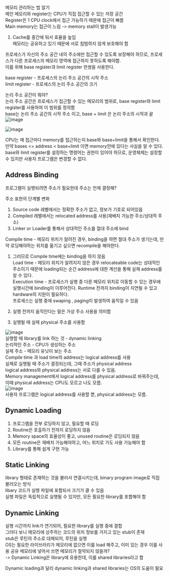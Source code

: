 메모리 관리하는 법 알기 <br/>
메인 메모리와 register는 CPU가 직접 접근할 수 있는 저장 공간 <br/>
Register은 1 CPU clock에서 접근 가능하기 때문에 접근이 빠름<br/>
Main memory는 접근이 느림 -> memory stall이 발생가능<br/>
1. Cache를 중간에 둬서 효율을 높임<br/>
메모리는 공유하고 있기 때문에 서로 침범하지 않게 보호해야 함<br/>

프로세스가 자신의 주소 공간 내의 주소에만 접근할 수 있도록 보장해야 하므로, 프로세스가 다른 프로세스의 메모리 영역에 접근하지 못하도록 해야함.<br/>
이를 위해 base register과 limit register 한쌍을 사용한다.<br/>

base register - 프로세스의 논리 주소 공간의 시작 주소<br/>
limit register - 프로세스의 논리 주소 공간의 크기<br/>

논리 주소 공간이 뭐야?<br/>
논리 주소 공간은 프로세스가 접근할 수 있는 메모리의 범위로, base register와 limit register를 사용하여 이 범위를 정의함 <br/>
base는 논리 주소 공간의 시작 주소 이고, base + limit 은 논리 주소의 시작과 끝 <br/>
![image](https://github.com/purekm/Today-I-Learned/assets/90774046/2d1dba31-94e7-4250-bbff-91df482b19f4) <br/>

![image](https://github.com/purekm/Today-I-Learned/assets/90774046/1c007f02-d79d-4d89-a264-0017e9414868) <br/>

CPU는 매 접근마다 memory를 접근하는지 base와 base+limit을 통해서 확인한다. <br/>
만약 bases <= address < base+limit 이면 memory안에 있다는 사실을 알 수 있다.<br/>
base와 limit register를 설정하는 명령어는 권한이 있어야 하므로, 운영체제는 설정할 수 있지만 사용자 프로그램은 변경할 수 없다.<br/>

Address Binding<br/>
-
프로그램이 실행되려면 주소가 필요한데 주소는 언제 결정해?<br/>

주소 표현의 단계별 변화<br/>
1. Source code 레벨에서는 정확한 주소가 없고, 정보가 기호로 되어있음<br/>
2. Compiled 레벨에서는 relocated address를 사용(재배치 가능한 주소/상대적 주소)<br/>
3. Linker or Loader를 통해서 상대적인 주소를 절대 주소에 bind<br/>

Compile time - 메모리 위치가 알려진 경우, binding을 하면 절대 주소가 생기는데, 만약 로딩해야하는 위치를 옮기고 싶으면 recompile을 해야한다.<br/>
   1. 그러므로 Compile time에는 binding을 하지 않음<br/>
Load time - 메모리 위치가 알려지지 않은 경우 relocateable code는 상대적인 주소이기 때문에 loading되는 순간 address에 대한 계산을 통해 실제 address를 알 수 있다.<br/>
Execution time - 프로세스가 실행 중 다른 메모리 위치로 이동할 수 있는 경우에 실행시간에 binding이 이루어진다. Runtime 전까지 binding이 지연될 수 있고 hardware의 지원이 필요하다.<br/>
프로세스는 실행 중에 swaping , paging이 발생하여 움직일 수 있음<br/>

1. 실행 전까지 움직인다는 말은 가상 주소 사용을 의미함<br/>
2. 실행될 때 실제 physical 주소를 사용함<br/>

![image](https://github.com/purekm/Today-I-Learned/assets/90774046/9a31d00f-fe8a-487f-bc22-233163cab2b7)<br/>
실행할 때 library를 link 하는 것 - dynamic linking<br/>
논리적인 주소 - CPU가 생성하는 주소<br/>
실제 주소 - 메모리 유닛이 보는 주소<br/>
Compile time 과 load time의 address는 logical address를 사용<br/>
실제로 실행될 때 주소가 결정되는데, 그때 주소가 physical address<br/>
logical address와 physical address는 서로 다를 수 있음.<br/>
Memory management에서 logical address를 physical address로 바꿔주는데, 이때 physical address는 CPU도 모르고 나도 모름.<br/>
![image](https://github.com/purekm/Today-I-Learned/assets/90774046/1aefc4e4-5c91-4c60-800f-d9a6a8b37dd1)<br/>
사용자 프로그램은 logical address를 사용할 뿐, physical address는 모름.<br/>

Dynamic Loading<br/>
-
1. 프로그램을 전부 로딩하지 않고, 필요할 때 로딩<br/>
2. Routine은 호출하기 전까지 로딩하지 않음<br/>
3. Memory space의 효율성이 좋고, unused routine은 로딩되지 않음<br/>
4. 모든 routine은 재배치 가능해야하고, 어느 위치로 가도 사용 가능해야 함<br/>
5. Library를 통해 쉽게 구현 가능<br/>

Static Linking
-
library 형태로 존재하는 것을 불러서 연결시키는데, binary program image로 직접 불러오는 방식<br/>
libary 코드가 실행 파일에 포함되서 크기가 클 수 있음 <br/>
실행 파일은 독립적으로 실행될 수 있지만, 모든 필요한 library를 포함해야 함 <br/>

Dynamic Linking
-
실행 시간까지 link가 연기되어, 필요한 library를 실행 중에 결합<br/>
그러다 보니 메모리에 상주하는 코드의 위치 정보를 가지고 있는 stub이 존재<br/>
stub은 루틴의 주소로 대체되어, 루틴을 실행<br/>
OS는 필요한 라이브러리가 메모리에 없으면 이를 load 해주고, 이미 있는 경우 이를 사용
공유 메모리에 넣어서 쓰면 메모리가 절약되지 않을까?<br/>
-> Dynamic Linking은 library에 유용한데, 이를 shared libraries라고 함<br/>

Dynamic loading과 달리 dynamic linking과 shared libraries는 OS의 도움이 필요



